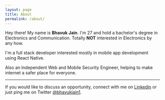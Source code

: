```yaml
---
layout: page
title: About
permalink: /about/
---
```


Hey there! My name is **Bhavuk Jain**. I'm 27 and hold a bachelor's degree in Electronics and Communication.
Totally **NOT** interested in Electronics by any how.

I'm a full stack developer interested mostly in mobile app development using React Native.

Also an Independent Web and Mobile Security Engineer, helping to make internet a safer place for everyone.

---

If you would like to discuss an opportunity, connect with me on [Linkedin](https://www.linkedin.com/in/bhavukjain1/) or just ping me on Twitter [@bhavukjain1](https://twitter.com/bhavukjain1).







